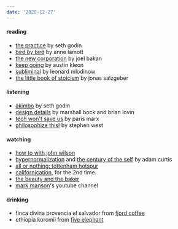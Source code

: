 ```yaml
---
date: '2020-12-27'
---
```


#### reading

- [the practice](../books/the-practice) by seth godin
- [bird by bird](../books/bird-by-bird) by anne lamott
- [the new corporation](../books/the-new-corporation) by joel bakan
- [keep going](../books/keep-going) by austin kleon
- [subliminal](../books/subliminal) by leonard mlodinow
- [the little book of stoicism](../books/the-little-book-of-stoicism) by jonas salzgeber

#### listening

- [akimbo](https://www.akimbo.link) by seth godin
- [design details](https://designdetails.fm) by marshall bock and brian lovin
- [tech won't save us](https://open.spotify.com/show/3UhsI7s4bkH1FcMZI5u9iD?si=59Oy2qE8Rte4Of8ubbqStw) by paris marx
- [philosophize this!](https://open.spotify.com/show/2Shpxw7dPoxRJCdfFXTWLE?si=o6tPUSh1Tw6rBmLRAL1iVQ) by stephen west

#### watching

- [how to with john wilson](https://www.imdb.com/title/tt10801534/)
- [hypernormalization](https://www.imdb.com/title/tt6156350/) and [the century of the self](https://www.imdb.com/title/tt0432232/?ref_=tt_sims_tt) by adam curtis
- [all or nothing: tottenham hotspur](https://www.imdb.com/title/tt11188556)
- [californication](https://www.imdb.com/title/tt0904208/), for the 2nd time.
- [the beauty and the baker](https://www.imdb.com/title/tt0904208/)
- [mark manson](https://www.youtube.com/channel/UC0TnW9acNxqeojxXDMbohcA)'s youtube channel

#### drinking

- finca divina provencia el salvador from [fjord coffee](https://fjord-coffee.de)
- ethiopia koromii from [five elephant](https://www.instagram.com/p/CHCl5w6Fq9j/)
